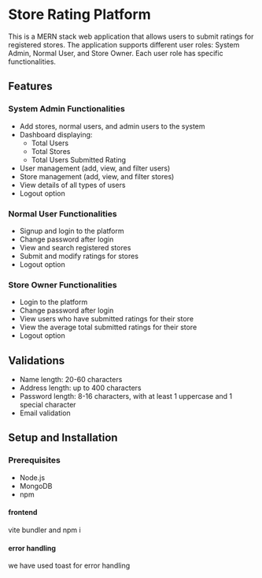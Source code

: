 # Store Rating Platform

This is a MERN stack web application that allows users to submit ratings for registered stores. The application supports different user roles: System Admin, Normal User, and Store Owner. Each user role has specific functionalities.

## Features

### System Admin Functionalities
- Add stores, normal users, and admin users to the system
- Dashboard displaying:
  - Total Users
  - Total Stores
  - Total Users Submitted Rating
- User management (add, view, and filter users)
- Store management (add, view, and filter stores)
- View details of all types of users
- Logout option

### Normal User Functionalities
- Signup and login to the platform
- Change password after login
- View and search registered stores
- Submit and modify ratings for stores
- Logout option

### Store Owner Functionalities
- Login to the platform
- Change password after login
- View users who have submitted ratings for their store
- View the average total submitted ratings for their store
- Logout option

## Validations
- Name length: 20-60 characters
- Address length: up to 400 characters
- Password length: 8-16 characters, with at least 1 uppercase and 1 special character
- Email validation

## Setup and Installation

### Prerequisites
- Node.js
- MongoDB
- npm 

#### frontend 
vite bundler  and npm i


#### error handling 
we have used toast for error handling 